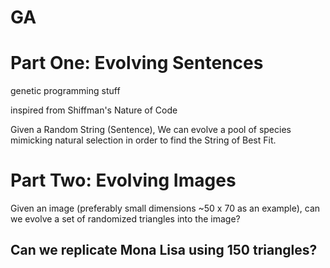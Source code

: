# GA 

<h1> Part One: Evolving Sentences </h1>
<p> genetic programming stuff </p>
<p> inspired from Shiffman's Nature of Code </p>

Given a Random String (Sentence), We can evolve a pool of species mimicking
natural selection in order to find the String of Best Fit.

<h1>Part Two: Evolving Images</h1>
Given an image (preferably small dimensions ~50 x 70 as an example), can we evolve a set of randomized triangles into the image?
<h2> Can we replicate Mona Lisa using 150 triangles? </h2>

